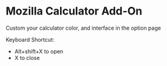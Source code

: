 # Mozilla Calculator Add-On

Custom your calculator color, and interface in the option page

Keyboard Shortcut:
- Alt+shift+X to open
- X to close
